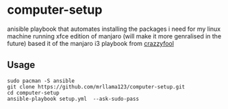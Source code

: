 # computer-setup
anisible playbook that automates installing the packages i need for my linux machine running xfce edition of manjaro (will make it more genralised in the future) based it of the manjaro i3 playbook from [crazzyfool](https://github.com/crazzyfool/ansible-desktop-manjaro-i3)

## Usage
```Shell
sudo pacman -S ansible
git clone https://github.com/mrllama123/computer-setup.git
cd computer-setup
ansible-playbook setup.yml  --ask-sudo-pass

```
